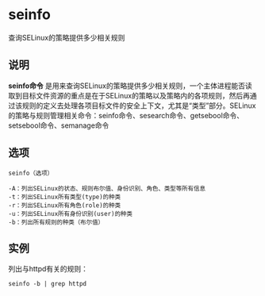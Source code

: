 seinfo
===

查询SELinux的策略提供多少相关规则

## 说明

**seinfo命令** 是用来查询SELinux的策略提供多少相关规则，一个主体进程能否读取到目标文件资源的重点是在于SELinux的策略以及策略内的各项规则，然后再通过该规则的定义去处理各项目标文件的安全上下文，尤其是“类型”部分。SELinux的策略与规则管理相关命令：seinfo命令、sesearch命令、getsebool命令、setsebool命令、semanage命令

## 选项

```
seinfo（选项）
```

  

```
-A：列出SELinux的状态、规则布尔值、身份识别、角色、类型等所有信息
-t：列出SELinux所有类型(type)的种类
-r：列出SELinux所有角色(role)的种类
-u：列出SELinux所有身份识别(user)的种类
-b：列出所有规则的种类（布尔值）
```

## 实例

列出与httpd有关的规则：

```
seinfo -b | grep httpd
```


